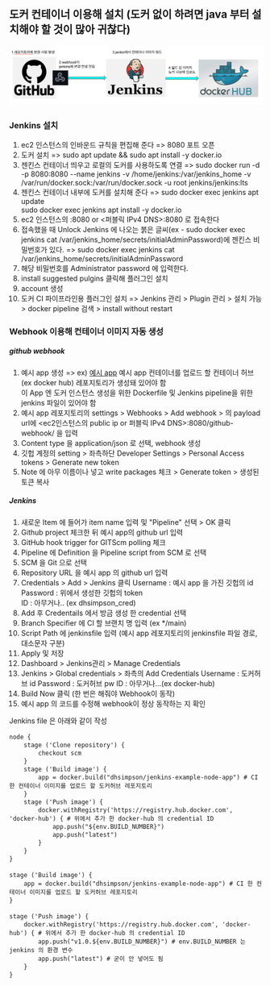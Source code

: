 ## 도커 컨테이너 이용해 설치 (도커 없이 하려면 java 부터 설치해야 할 것이 많아 귀찮다)

![ci jenkins](ci.png)

### Jenkins 설치
1. ec2 인스턴스의 인바운드 규칙을 편집해 준다 => 8080 포트 오픈
2. 도커 설치 => sudo apt update && sudo apt install -y docker.io
3. 젠킨스 컨테이너 띄우고 로컬의 도커를 사용하도록 연결 => sudo docker run -d -p 8080:8080 --name jenkins -v /home/jenkins:/var/jenkins_home -v /var/run/docker.sock:/var/run/docker.sock -u root jenkins/jenkins:lts
4. 젠킨스 컨테이너 내부에 도커를 설치해 준다 => sudo docker exec jenkins apt update   
sudo docker exec jenkins apt install -y docker.io
5. ec2 인스턴스의 <PublicIP>:8080 or <퍼블릭 IPv4 DNS>:8080 로 접속한다
6. 접속했을 때 Unlock Jenkins 에 나오는 붉은 글씨(ex - sudo docker exec jenkins cat /var/jenkins_home/secrets/initialAdminPassword)에 젠킨스 비밀번호가 있다. => sudo docker exec jenkins cat /var/jenkins_home/secrets/initialAdminPassword
7. 해당 비밀번호를 Administrator password 에 입력한다.
8. install suggested pulgins 클릭해 플러그인 설치
9. account 생성
10. 도커 CI 파이프라인용 플러그인 설치 => Jenkins 관리 > Plugin 관리 > 설치 가능 > docker pipeline 검색 > install without restart
     
     
### Webhook 이용해 컨테이너 이미지 자동 생성   
  
##### github webhook
1. 예시 app 생성 => ex) [예시 app](https://github.com/dhsimpson/jenkins_test_node_app)
예시 app 컨테이너를 업로드 할 컨테이너 허브(ex docker hub) 레포지토리가 생성돼 있어야 함   
이 App 엔 도커 인스턴스 생성을 위한 Dockerfile 및 Jenkins pipeline을 위한 jenkins 파일이 있어야 함
2. 예시 app 레포지토리의 settings > Webhooks > Add webhook > 의 payload url에 <ec2인스턴스의 public ip or 퍼블릭 IPv4 DNS>:8080/github-webhook/ 을 입력
3. Content type 을 application/json 로 선택, webhook 생성
4. 깃헙 계정의 setting > 좌측하단 Developer Settings > Personal Access tokens > Generate new token
5. Note 에 아무 이름이나 넣고 write packages 체크 > Generate token > 생성된 토큰 복사
   
##### Jenkins
1. 새로운 Item 에 들어가 item name 입력 및 "Pipeline" 선택 > OK 클릭
2. Github project 체크한 뒤 예시 app의 github url 입력
3. GitHub hook trigger for GITScm polling 체크
4. Pipeline 에 Definition 을 Pipeline script from SCM 로 선택
5. SCM 을 Git 으로 선택
6. Repository URL 을 예시 app 의 github url 입력
7. Credentials > Add > Jenkins 클릭
Username : 예시 app 을 가진 깃헙의 id   
Password : 위에서 생성한 깃헙의 token   
ID : 아무거나.. (ex dhsimpson_cred)   
11. Add 후 Credentails 에서 방금 생성 한 credential 선택
12. Branch Specifier 에 CI 할 브랜치 명 입력 (ex */main)
13. Script Path 에 jenkinsfile 입력 (예시 app 레포지토리의 jenkinsfile 파일 경로, 대소문자 구분)
13. Apply 및 저장
14. Dashboard > Jenkins관리 > Manage Credentials
15. Jenkins > Global credentials > 좌측의 Add Credentials
Username : 도커허브 id
Password : 도커허브 pw
ID : 아무거나...(ex docker-hub)
16. Build Now 클릭 (한 번은 해줘야 Webhook이 동작)
17. 예시 app 의 코드를 수정해 webhook이 정상 동작하는 지 확인
    
   
Jenkins file 은 아래와 같이 작성
```Jenkinsfile
node {
    stage ('Clone repository') {
        checkout scm
    }
    stage ('Build image') {
        app = docker.build("dhsimpson/jenkins-example-node-app") # CI 한 컨테이너 이미지를 업로드 할 도커허브 레포지토리
    }
    stage ('Push image') {
        docker.withRegistry('https://registry.hub.docker.com', 'docker-hub') { # 위에서 추가 한 docker-hub 의 credential ID
            app.push("${env.BUILD_NUMBER}")
            app.push("latest")
        }
    }
}

stage ('Build image') {
    app = docker.build("dhsimpson/jenkins-example-node-app") # CI 한 컨테이너 이미지를 업로드 할 도커허브 레포지토리
}

stage ('Push image') {
    docker.withRegistry('https://registry.hub.docker.com', 'docker-hub') { # 위에서 추가 한 docker-hub 의 credential ID
        app.push("v1.0.${env.BUILD_NUMBER}") # env.BUILD_NUMBER 는 jenkins 의 환경 변수
        app.push("latest") # 굳이 안 넣어도 됨
    }
}
```
